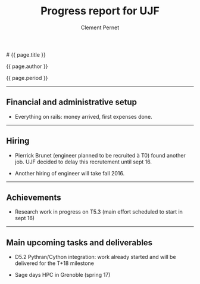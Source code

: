 ﻿---
layout: slides
title: "Progress report for UJF"
theme: white
transition: none
author: Clement Pernet
period: Reporting period from Sept. 2015 to February 2017
---

<section data-markdown data-separator="^---\n" data-separator-vertical="^--\n">
# {{ page.title }}

{{ page.author }}

{{ page.period }}

---

## Financial and administrative setup

- Everything on rails: money arrived, first expenses done.

---
## Hiring

- Pierrick Brunet (engineer planned to be recruited à T0) found another job. UJF decided to delay this recrutement until sept 16.

- Another hiring of engineer will take fall 2016.


---
## Achievements

- Research work in progress on T5.3 (main effort scheduled to start in sept 16)
---
## Main upcoming tasks and deliverables

- D5.2 Pythran/Cython integration: work already started and will be delivered for the T+18 milestone

- Sage days HPC in Grenoble (spring 17)


</section>

